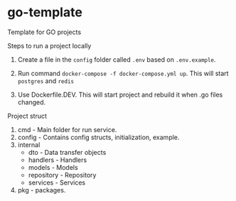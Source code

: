 # go-template

Template for GO projects

Steps to run a project locally

1. Create a file in the `config` folder called `.env` based on `.env.example`.

2. Run command `docker-compose -f docker-compose.yml up`. This will start `postgres` and `redis`

3. Use Dockerfile.DEV. This will start project and rebuild it when .go files changed.

Project struct

1. cmd - Main folder for run service.
2. config - Contains config structs, initialization, example.
3. internal
    - dto - Data transfer objects
    - handlers - Handlers
    - models - Models
    - repository - Repository
    - services - Services
4. pkg - packages.
